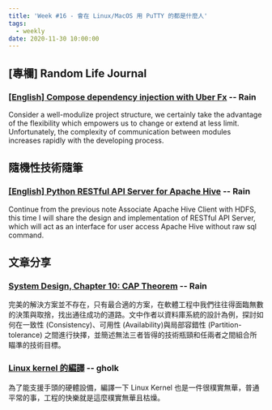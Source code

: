 ```yaml
---
title: 'Week #16 - 會在 Linux/MacOS 用 PuTTY 的都是什麼人'
tags:
  - weekly
date: 2020-11-30 10:00:00
---
```


## [專欄] Random Life Journal
### [[English] Compose dependency injection with Uber Fx](https://medium.com/random-life-journal/compose-dependency-injection-with-uber-fx-300b414d9e9e?source=friends_link&sk=1d8cb11caa0d93fd06ed433bc7f2ecbd) -- Rain
Consider a well-modulize project structure, we certainly take the advantage of the flexibility which empowers us to change or extend at less limit. Unfortunately, the complexity of communication between modules increases rapidly with the developing process.

## 隨機性技術隨筆

### [[English] Python RESTful API Server for Apache Hive](https://medium.com/random-technical-note/python-restful-api-server-for-apache-hive-6bc52ad991ba?source=friends_link&sk=3300b7ed443f8e59e8d5220b4fa4cc4b) -- Rain
Continue from the previous note Associate Apache Hive Client with HDFS, this time I will share the design and implementation of RESTful API Server, which will act as an interface for user access Apache Hive without raw sql command.

## 文章分享

### [System Design, Chapter 10: CAP Theorem](https://medium.com/system-designing-interviews/system-design-chapter-10-cap-theorem-ce9624703835) -- Rain
完美的解決方案並不存在，只有最合適的方案，在軟體工程中我們往往得面臨無數的決策與取捨，找出通往成功的道路。文中作者以資料庫系統的設計為例，探討如何在一致性 (Consistency)、可用性 (Availability)與局部容錯性 (Partition-tolerance) 之間進行抉擇，並簡述無法三者皆得的技術瓶頸和任兩者之間組合所瞄準的技術目標。

### [Linux kernel 的編譯](http://yowlab.shps.kh.edu.tw/wordpress/?p=2914) -- gholk
為了能支援手頭的硬體設備，編譯一下 Linux Kernel 也是一件很樸實無華，普通平常的事，工程的快樂就是這麼樸實無華且枯燥。
